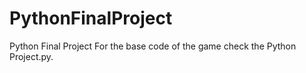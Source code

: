 # PythonFinalProject
Python Final Project
For the base code of the game check the Python Project.py.
